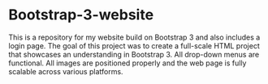 # Bootstrap-3-website
This is a repository for my website build on Bootstrap 3 and also includes a login page. 
The goal of this project was to create a full-scale HTML project that showcases an understanding in Bootstrap 3.
All drop-down menus are functional. 
All images are positioned properly and the web page is fully scalable across various platforms.  
